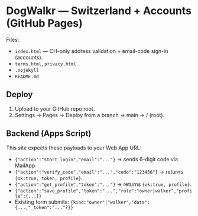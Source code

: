 # DogWalkr — Switzerland + Accounts (GitHub Pages)
Files:
- `index.html` — CH-only address validation + email-code sign-in (accounts).
- `terms.html`, `privacy.html`
- `.nojekyll`
- `README.md`

## Deploy
1) Upload to your GitHub repo root.
2) Settings → Pages → Deploy from a branch → main → / (root).

## Backend (Apps Script)
This site expects these payloads to your Web App URL:
- `{"action":"start_login","email":"..."}` → sends 6-digit code via MailApp.
- `{"action":"verify_code","email":"...","code":"123456"}` → returns `{ok:true, token, profile}`.
- `{"action":"get_profile","token":"..."}` → returns `{ok:true, profile}`.
- `{"action":"save_profile","token":"...","role":"owner|walker","profile":{...}}`
- Existing form submits: `{kind:"owner"|"walker","data":{...,"_token":"..."?}}`

